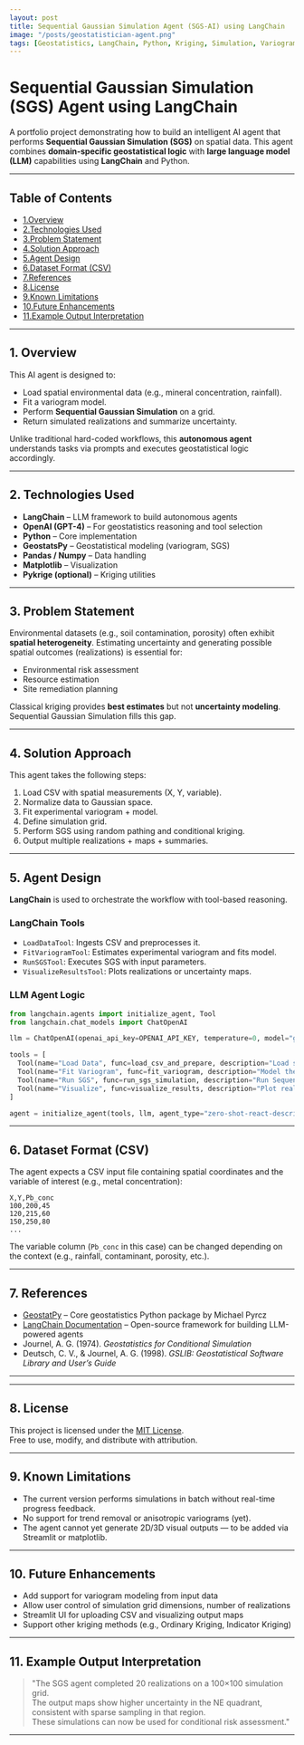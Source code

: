 ```yaml
---
layout: post
title: Sequential Gaussian Simulation Agent (SGS-AI) using LangChain
image: "/posts/geostatistician-agent.png"
tags: [Geostatistics, LangChain, Python, Kriging, Simulation, Variogram, AI Agent, SGS, Spatial Modeling, LLM]
---
```



#  Sequential Gaussian Simulation (SGS) Agent using LangChain

A portfolio project demonstrating how to build an intelligent AI agent that performs **Sequential Gaussian Simulation (SGS)** on spatial data. This agent combines **domain-specific geostatistical logic** with **large language model (LLM)** capabilities using **LangChain** and Python.

---

##  Table of Contents
<a name="-Table-of-Contents"></a>

- [1.Overview](#overview)
- [2.Technologies Used](#technologies-used)
- [3.Problem Statement](#problem-statement)
- [4.Solution Approach](#solution-approach)
- [5.Agent Design](#agent-design)
- [6.Dataset Format (CSV)](#dataset-format-csv)
- [7.References](#references)
- [8.License](#license)
- [9.Known Limitations](#known-limitations)
- [10.Future Enhancements](#future-enhancements)
- [11.Example Output Interpretation](#example-output-interpretation)

---


##  1. Overview
<a name="overview"></a>

This AI agent is designed to:

- Load spatial environmental data (e.g., mineral concentration, rainfall).
- Fit a variogram model.
- Perform **Sequential Gaussian Simulation** on a grid.
- Return simulated realizations and summarize uncertainty.

Unlike traditional hard-coded workflows, this **autonomous agent** understands tasks via prompts and executes geostatistical logic accordingly.

---


## 2. Technologies Used
<a name="technologies-used"></a>

- **LangChain** – LLM framework to build autonomous agents
- **OpenAI (GPT-4)** – For geostatistics reasoning and tool selection
- **Python** – Core implementation
- **GeostatsPy** – Geostatistical modeling (variogram, SGS)
- **Pandas / Numpy** – Data handling
- **Matplotlib** – Visualization
- **Pykrige (optional)** – Kriging utilities

---


##  3. Problem Statement
<a name="problem-statement"></a>

Environmental datasets (e.g., soil contamination, porosity) often exhibit **spatial heterogeneity**. Estimating uncertainty and generating possible spatial outcomes (realizations) is essential for:

- Environmental risk assessment
- Resource estimation
- Site remediation planning

Classical kriging provides **best estimates** but not **uncertainty modeling**. Sequential Gaussian Simulation fills this gap.

---

## 4. Solution Approach
<a name="solution-approach"></a>

This agent takes the following steps:

1. Load CSV with spatial measurements (X, Y, variable).
2. Normalize data to Gaussian space.
3. Fit experimental variogram + model.
4. Define simulation grid.
5. Perform SGS using random pathing and conditional kriging.
6. Output multiple realizations + maps + summaries.

---


## 5. Agent Design
<a name="agent-design"></a>

**LangChain** is used to orchestrate the workflow with tool-based reasoning.

###  LangChain Tools

- `LoadDataTool`: Ingests CSV and preprocesses it.
- `FitVariogramTool`: Estimates experimental variogram and fits model.
- `RunSGSTool`: Executes SGS with input parameters.
- `VisualizeResultsTool`: Plots realizations or uncertainty maps.

###  LLM Agent Logic

```python
from langchain.agents import initialize_agent, Tool
from langchain.chat_models import ChatOpenAI

llm = ChatOpenAI(openai_api_key=OPENAI_API_KEY, temperature=0, model="gpt-4")

tools = [
  Tool(name="Load Data", func=load_csv_and_prepare, description="Load spatial data from CSV"),
  Tool(name="Fit Variogram", func=fit_variogram, description="Model the variogram"),
  Tool(name="Run SGS", func=run_sgs_simulation, description="Run Sequential Gaussian Simulation"),
  Tool(name="Visualize", func=visualize_results, description="Plot realizations or uncertainty"),
]

agent = initialize_agent(tools, llm, agent_type="zero-shot-react-description")
```

---


## 6. Dataset Format (CSV)
<a name="dataset-format-(CSV)"></a>

The agent expects a CSV input file containing spatial coordinates and the variable of interest (e.g., metal concentration):

```csv
X,Y,Pb_conc
100,200,45
120,215,60
150,250,80
...
```

The variable column (`Pb_conc` in this case) can be changed depending on the context (e.g., rainfall, contaminant, porosity, etc.).

---


##  7. References
<a name="references"></a>

- [GeostatPy](https://github.com/GeostatsGuy/GeostatPy) – Core geostatistics Python package by Michael Pyrcz
- [LangChain Documentation](https://docs.langchain.com/) – Open-source framework for building LLM-powered agents
- Journel, A. G. (1974). *Geostatistics for Conditional Simulation*
- Deutsch, C. V., & Journel, A. G. (1998). *GSLIB: Geostatistical Software Library and User’s Guide*

---

---

## 8. License
<a name="license"></a>

This project is licensed under the [MIT License](https://opensource.org/licenses/MIT).  
Free to use, modify, and distribute with attribution.

---


##  9. Known Limitations
<a name="known-limitations"></a>

- The current version performs simulations in batch without real-time progress feedback.
- No support for trend removal or anisotropic variograms (yet).
- The agent cannot yet generate 2D/3D visual outputs — to be added via Streamlit or matplotlib.

---

##  10. Future Enhancements
<a name="future-enhancements"></a>

-  Add support for variogram modeling from input data
-  Allow user control of simulation grid dimensions, number of realizations
-  Streamlit UI for uploading CSV and visualizing output maps
-  Support other kriging methods (e.g., Ordinary Kriging, Indicator Kriging)

---

## 11. Example Output Interpretation
<a name="-example-output-interpretation"></a>

> "The SGS agent completed 20 realizations on a 100×100 simulation grid.  
> The output maps show higher uncertainty in the NE quadrant, consistent with sparse sampling in that region.  
> These simulations can now be used for conditional risk assessment."

---
